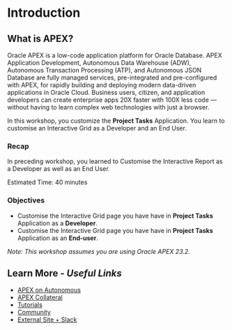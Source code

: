 # Introduction

## **What is APEX?**
Oracle APEX is a low-code application platform for Oracle Database. APEX Application Development, Autonomous Data Warehouse (ADW), Autonomous Transaction Processing (ATP), and Autonomous JSON Database are fully managed services, pre-integrated and pre-configured with APEX, for rapidly building and deploying modern data-driven applications in Oracle Cloud. Business users, citizen, and application developers can create enterprise apps 20X faster with 100X less code — without having to learn complex web technologies with just a browser.

In this workshop, you customize the **Project Tasks** Application. You learn to customise an Interactive Grid as a Developer and an End User.


### Recap
In preceding workshop, you learned to Customise the Interactive Report as a Developer as well as an End User.


Estimated Time: 40 minutes

### Objectives

* Customise the Interactive Grid page you have have in **Project Tasks** Application as a **Developer**.
* Customise the Interactive Grid page you have have in **Project Tasks** Application as an **End-user**.

*Note: This workshop assumes you are using Oracle APEX 23.2.*

## Learn More - *Useful Links*

- [APEX on Autonomous](https://apex.oracle.com/autonomous)
- [APEX Collateral](https://www.oracle.com/database/technologies/appdev/apex/collateral.html)
- [Tutorials](https://apex.oracle.com/en/learn/tutorials)
- [Community](https://apex.oracle.com/community)
- [External Site + Slack](http://apex.world)
